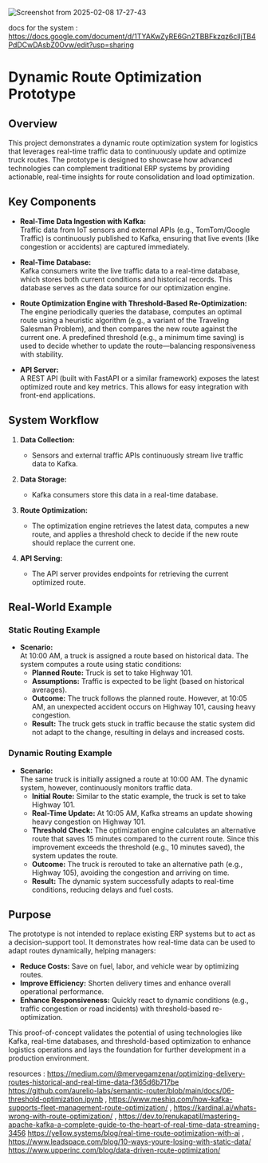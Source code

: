 ![Screenshot from 2025-02-08 17-27-43](https://github.com/user-attachments/assets/a5644556-060f-4157-b46f-623c8b626593)

docs for the system : https://docs.google.com/document/d/1TYAKwZyRE6Gn2TBBFkzqz6clljTB4PdDCwDAsbZ0Ovw/edit?usp=sharing


# Dynamic Route Optimization Prototype

## Overview

This project demonstrates a dynamic route optimization system for logistics that leverages real-time traffic data to continuously update and optimize truck routes. The prototype is designed to showcase how advanced technologies can complement traditional ERP systems by providing actionable, real-time insights for route consolidation and load optimization.

## Key Components

- **Real-Time Data Ingestion with Kafka:**  
  Traffic data from IoT sensors and external APIs (e.g., TomTom/Google Traffic) is continuously published to Kafka, ensuring that live events (like congestion or accidents) are captured immediately.

- **Real-Time Database:**  
  Kafka consumers write the live traffic data to a real-time database, which stores both current conditions and historical records. This database serves as the data source for our optimization engine.

- **Route Optimization Engine with Threshold-Based Re-Optimization:**  
  The engine periodically queries the database, computes an optimal route using a heuristic algorithm (e.g., a variant of the Traveling Salesman Problem), and then compares the new route against the current one. A predefined threshold (e.g., a minimum time saving) is used to decide whether to update the route—balancing responsiveness with stability.

- **API Server:**  
  A REST API (built with FastAPI or a similar framework) exposes the latest optimized route and key metrics. This allows for easy integration with front-end applications.


## System Workflow

1. **Data Collection:**  
   - Sensors and external traffic APIs continuously stream live traffic data to Kafka.

2. **Data Storage:**  
   - Kafka consumers store this data in a real-time database.

3. **Route Optimization:**  
   - The optimization engine retrieves the latest data, computes a new route, and applies a threshold check to decide if the new route should replace the current one.

4. **API Serving:**  
   - The API server provides endpoints for retrieving the current optimized route.


## Real-World Example

### Static Routing Example

- **Scenario:**  
  At 10:00 AM, a truck is assigned a route based on historical data. The system computes a route using static conditions:
  - **Planned Route:** Truck is set to take Highway 101.
  - **Assumptions:** Traffic is expected to be light (based on historical averages).
  - **Outcome:** The truck follows the planned route. However, at 10:05 AM, an unexpected accident occurs on Highway 101, causing heavy congestion.  
  - **Result:** The truck gets stuck in traffic because the static system did not adapt to the change, resulting in delays and increased costs.

### Dynamic Routing Example

- **Scenario:**  
  The same truck is initially assigned a route at 10:00 AM. The dynamic system, however, continuously monitors traffic data.
  - **Initial Route:** Similar to the static example, the truck is set to take Highway 101.
  - **Real-Time Update:** At 10:05 AM, Kafka streams an update showing heavy congestion on Highway 101.  
  - **Threshold Check:** The optimization engine calculates an alternative route that saves 15 minutes compared to the current route. Since this improvement exceeds the threshold (e.g., 10 minutes saved), the system updates the route.
  - **Outcome:** The truck is rerouted to take an alternative path (e.g., Highway 105), avoiding the congestion and arriving on time.
  - **Result:** The dynamic system successfully adapts to real-time conditions, reducing delays and fuel costs.
## Purpose

The prototype is not intended to replace existing ERP systems but to act as a decision-support tool. It demonstrates how real-time data can be used to adapt routes dynamically, helping managers:

- **Reduce Costs:** Save on fuel, labor, and vehicle wear by optimizing routes.
- **Improve Efficiency:** Shorten delivery times and enhance overall operational performance.
- **Enhance Responsiveness:** Quickly react to dynamic conditions (e.g., traffic congestion or road incidents) with threshold-based re-optimization.

This proof-of-concept validates the potential of using technologies like Kafka, real-time databases, and threshold-based optimization to enhance logistics operations and lays the foundation for further development in a production environment.


resources : https://medium.com/@mervegamzenar/optimizing-delivery-routes-historical-and-real-time-data-f365d6b717be https://github.com/aurelio-labs/semantic-router/blob/main/docs/06-threshold-optimization.ipynb , https://www.meshiq.com/how-kafka-supports-fleet-management-route-optimization/ , https://kardinal.ai/whats-wrong-with-route-optimization/ , https://dev.to/renukapatil/mastering-apache-kafka-a-complete-guide-to-the-heart-of-real-time-data-streaming-3456 https://yellow.systems/blog/real-time-route-optimization-with-ai , https://www.leadspace.com/blog/10-ways-youre-losing-with-static-data/ https://www.upperinc.com/blog/data-driven-route-optimization/
